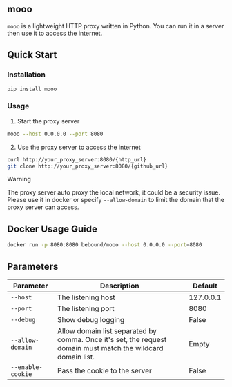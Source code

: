 mooo
---------

`mooo` is a lightweight HTTP proxy written in Python. You can run it in a server then use it to access the internet.

## Quick Start

### Installation

`pip install mooo`

### Usage

1. Start the proxy server

```bash
mooo --host 0.0.0.0 --port 8080
```

2. Use the proxy server to access the internet

```bash
curl http://your_proxy_server:8080/{http_url}
git clone http://your_proxy_server:8080/{github_url}
```

> [!WARNING]
> The proxy server auto proxy the local network, it could be a security issue.
> Please use it in docker or specify `--allow-domain` to limit the domain that the proxy server can access.

## Docker Usage Guide

```bash
docker run -p 8080:8080 bebound/mooo --host 0.0.0.0 --port=8080
```

## Parameters

| Parameter         | Description                                                                                                  | Default   |
|-------------------|--------------------------------------------------------------------------------------------------------------|-----------|
| `--host`          | The listening host                                                                                           | 127.0.0.1 |
| `--port`          | The listening port                                                                                           | 8080      |
| `--debug`         | Show debug logging                                                                                           | False     |
| `--allow-domain`  | Allow domain list separated by comma. Once it's set, the request domain must match the wildcard domain list. | Empty     |
| `--enable-cookie` | Pass the cookie to the server                                                                                | False     |
